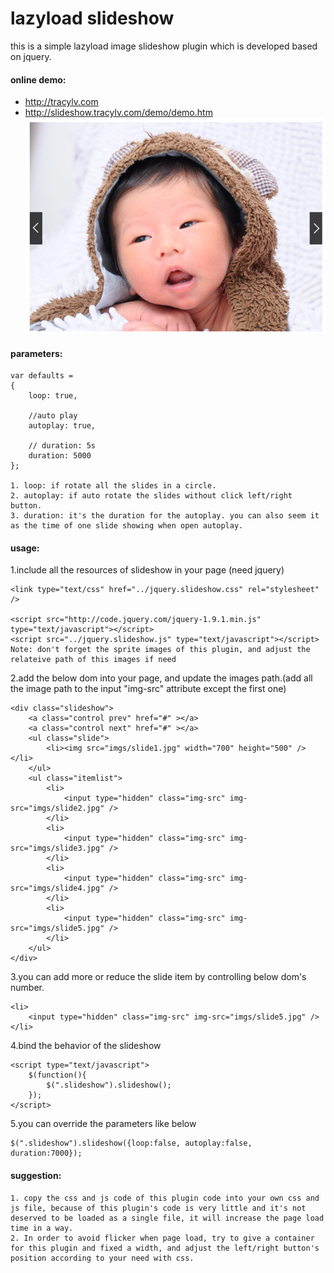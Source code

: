 # lazyload slideshow
this is a simple lazyload image slideshow plugin which is developed based on jquery. 
#### online demo:
*  http://tracylv.com         
*  http://slideshow.tracylv.com/demo/demo.htm               
![slideshow][1]                

#### parameters:
```
var defaults =
{
    loop: true,

    //auto play
    autoplay: true,

    // duration: 5s
    duration: 5000
};

1. loop: if rotate all the slides in a circle.
2. autoplay: if auto rotate the slides without click left/right button.
3. duration: it's the duration for the autoplay. you can also seem it as the time of one slide showing when open autoplay.
```
#### usage:
1.include all the resources of slideshow in your page (need jquery)
```
<link type="text/css" href="../jquery.slideshow.css" rel="stylesheet" />

<script src="http://code.jquery.com/jquery-1.9.1.min.js" type="text/javascript"></script>
<script src="../jquery.slideshow.js" type="text/javascript"></script>
Note: don't forget the sprite images of this plugin, and adjust the relateive path of this images if need
```
2.add the below dom into your page, and update the images path.(add all the image path to the input "img-src" attribute except the first one)
```
<div class="slideshow">
	<a class="control prev" href="#" ></a>
	<a class="control next" href="#" ></a>
	<ul class="slide">
		<li><img src="imgs/slide1.jpg" width="700" height="500" /></li>
	</ul>
	<ul class="itemlist">
		<li>
			<input type="hidden" class="img-src" img-src="imgs/slide2.jpg" />
		</li>
		<li>
			<input type="hidden" class="img-src" img-src="imgs/slide3.jpg" />
		</li>
		<li>
			<input type="hidden" class="img-src" img-src="imgs/slide4.jpg" />
		</li>
		<li>
			<input type="hidden" class="img-src" img-src="imgs/slide5.jpg" />
		</li>
	</ul>
</div>
```
3.you can add more or reduce the slide item by controlling below dom's number.
```
<li>
	<input type="hidden" class="img-src" img-src="imgs/slide5.jpg" />
</li>
```
4.bind the behavior of the slideshow
```
<script type="text/javascript">
    $(function(){
	    $(".slideshow").slideshow();
	});
</script>
```
5.you can override the parameters like below
```
$(".slideshow").slideshow({loop:false, autoplay:false, duration:7000});
```
#### suggestion:
```
1. copy the css and js code of this plugin code into your own css and js file, because of this plugin's code is very little and it's not deserved to be loaded as a single file, it will increase the page load time in a way.
2. In order to avoid flicker when page load, try to give a container for this plugin and fixed a width, and adjust the left/right button's position according to your need with css.
```
[1]: https://github.com/tracylv/slideshow/blob/master/demo/demoscreenshot.jpg
